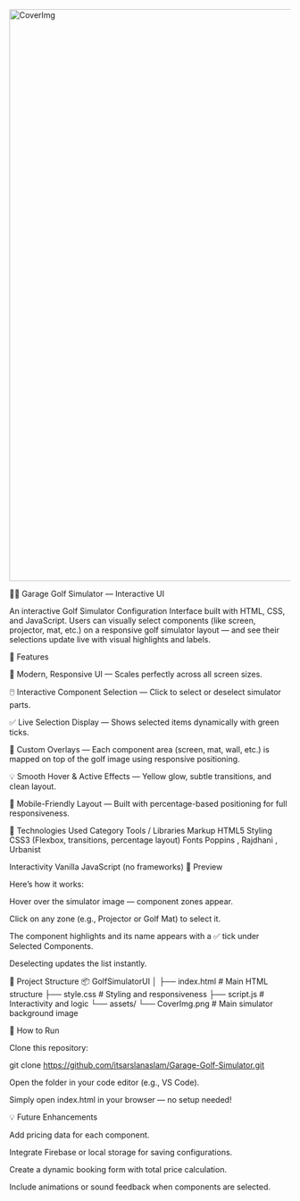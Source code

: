 <img width="1536" height="1024" alt="CoverImg" src="https://github.com/user-attachments/assets/45b60e8d-f0bc-4af0-9014-8550d0091631" />

🏌️‍♂️ Garage Golf Simulator — Interactive UI

An interactive Golf Simulator Configuration Interface built with HTML, CSS, and JavaScript.
Users can visually select components (like screen, projector, mat, etc.) on a responsive golf simulator layout — and see their selections update live with visual highlights and labels.

🌟 Features

🎨 Modern, Responsive UI — Scales perfectly across all screen sizes.

🖱️ Interactive Component Selection — Click to select or deselect simulator parts.

✅ Live Selection Display — Shows selected items dynamically with green ticks.

🧱 Custom Overlays — Each component area (screen, mat, wall, etc.) is mapped on top of the golf image using responsive positioning.

💡 Smooth Hover & Active Effects — Yellow glow, subtle transitions, and clean layout.

📱 Mobile-Friendly Layout — Built with percentage-based positioning for full responsiveness.

🧰 Technologies Used
Category	Tools / Libraries
Markup	HTML5
Styling	CSS3 (Flexbox, transitions, percentage layout)
Fonts	Poppins
, Rajdhani
, Urbanist

Interactivity	Vanilla JavaScript (no frameworks)
📸 Preview

Here’s how it works:

Hover over the simulator image — component zones appear.

Click on any zone (e.g., Projector or Golf Mat) to select it.

The component highlights and its name appears with a ✅ tick under Selected Components.

Deselecting updates the list instantly.

🧩 Project Structure
📦 GolfSimulatorUI
│
├── index.html         # Main HTML structure
├── style.css          # Styling and responsiveness
├── script.js          # Interactivity and logic
└── assets/
    └── CoverImg.png   # Main simulator background image

🚀 How to Run

Clone this repository:

git clone https://github.com/itsarslanaslam/Garage-Golf-Simulator.git


Open the folder in your code editor (e.g., VS Code).

Simply open index.html in your browser — no setup needed!

💡 Future Enhancements

Add pricing data for each component.

Integrate Firebase or local storage for saving configurations.

Create a dynamic booking form with total price calculation.

Include animations or sound feedback when components are selected.
